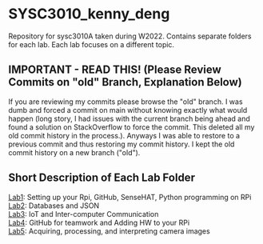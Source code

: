 # SYSC3010_kenny_deng
Repository for sysc3010A taken during W2022. Contains separate folders for each lab. Each lab focuses on a different topic. <br>

<h2> IMPORTANT - READ THIS! (Please Review Commits on "old" Branch, Explanation Below) </h2>
If you are reviewing my commits please browse the "old" branch. I was dumb and forced a commit on main without knowing exactly what would happen 
(long story, I had issues with the current branch being ahead and found a solution on StackOverflow to force the commit. This deleted all my old 
commit history in the process.). 
Anyways I was able to restore to a previous commit and thus restoring my commit history. I kept the old commit history on a new branch ("old"). <br>

<h2> Short Description of Each Lab Folder </h2>
<a href="./Lab1/">Lab1</a>: Setting up your Rpi, GitHub, SenseHAT, Python programming on RPi <br>
<a href="./Lab2/">Lab2</a>: Databases and JSON <br>
<a href="./Lab3/">Lab3</a>: IoT and Inter-computer Communication <br>
<a href="./Lab4/">Lab4</a>: GitHub for teamwork and Adding HW to your RPi <br>
<a href="./Lab5/">Lab5</a>: Acquiring, processing, and interpreting camera images <br>
